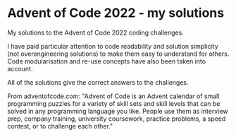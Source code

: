 # Advent of Code 2022 - my solutions
My solutions to the Advent of Code 2022 coding challenges.

I have paid particular attention to code readability and solution simplicity (not overengineering solutions) to make them easy to understand for others. Code modularisation and re-use concepts have also been taken into account.

All of the solutions give the correct answers to the challenges.

From adventofcode.com: "Advent of Code is an Advent calendar of small programming puzzles for a variety of skill sets and skill levels that can be solved in any programming language you like. People use them as interview prep, company training, university coursework, practice problems, a speed contest, or to challenge each other."